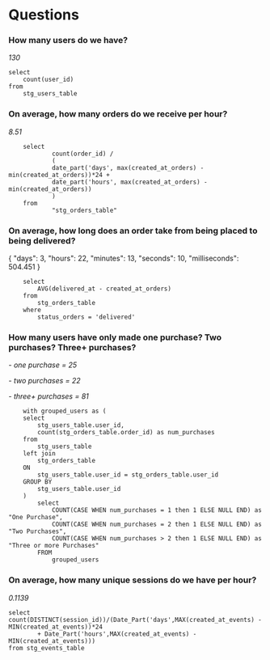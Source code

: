 # Questions
 
### How many users do we have?

*130*

	select 
		count(user_id) 
	from 
		stg_users_table

### On average, how many orders do we receive per hour?

*8.51*
		
		select 
        		count(order_id) /
        		(
        		date_part('days', max(created_at_orders) - min(created_at_orders))*24 +
        		date_part('hours', max(created_at_orders) - min(created_at_orders))
        		)
		from 
				"stg_orders_table"

### On average, how long does an order take from being placed to being delivered?

{ "days": 3, "hours": 22, "minutes": 13, "seconds": 10, "milliseconds": 504.451 }

		select 
			AVG(delivered_at - created_at_orders)
		from 
			stg_orders_table
		where 
			status_orders = 'delivered'

### How many users have only made one purchase? Two purchases? Three+ purchases?

*- one purchase = 25*

*- two purchases = 22*

*- three+ purchases = 81*

		with grouped_users as (
		select
			stg_users_table.user_id,
			count(stg_orders_table.order_id) as num_purchases
		from
			stg_users_table
		left join
			stg_orders_table
		ON
			stg_users_table.user_id = stg_orders_table.user_id
		GROUP BY
			stg_users_table.user_id
		)
			select
				COUNT(CASE WHEN num_purchases = 1 then 1 ELSE NULL END) as "One Purchase",
				COUNT(CASE WHEN num_purchases = 2 then 1 ELSE NULL END) as "Two Purchases",
				COUNT(CASE WHEN num_purchases > 2 then 1 ELSE NULL END) as "Three or more Purchases"
			FROM
				grouped_users

### On average, how many unique sessions do we have per hour?

*0.1139*

	select count(DISTINCT(session_id))/(Date_Part('days',MAX(created_at_events) - MIN(created_at_events))*24 
			+ Date_Part('hours',MAX(created_at_events) - MIN(created_at_events))) 
	from stg_events_table